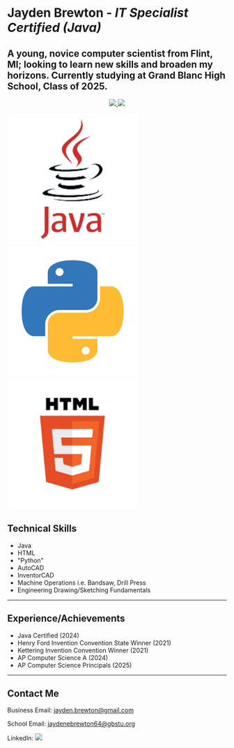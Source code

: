 # **Jayden Brewton** - ***IT Specialist Certified (Java)***
A young, novice computer scientist from Flint, MI; looking to learn new skills and broaden my horizons. Currently studying at Grand Blanc High School, Class of 2025.
---
<p align='center'>
   <a href="https://github-readme-stats.vercel.app/api?username=yourusername&show_icons=true&count_private=true">
   	<img height=150 src="https://github-readme-stats.vercel.app/api?username=jaykaage&show_icons=true&count_private=true"/>
   </a>
   <a href="https://github.com/jaykaage/github-readme-stats">
   	<img height=150 src="https://github-readme-stats.vercel.app/api/top-langs/?username=jaykaage&layout=compact"/>
   </a>
</p>


![Java Logo](java-logo-1.png) ![Python Logo](python-logo.png) ![HTML Logo](HTML-logo.png)

## Technical Skills
- Java
- HTML
- "Python"
- AutoCAD
- InventorCAD
- Machine Operations i.e. Bandsaw, Drill Press
- Engineering Drawing/Sketching Fundamentals
---
## Experience/Achievements
- Java Certified (2024)
- Henry Ford Invention Convention State Winner (2021)
- Kettering Invention Convention Winner (2021)
- AP Computer Science A (2024)
- AP Computer Science Principals (2025)
---
## Contact Me
Business Email:  <a href='mailto:jayden.brewton@gmail.com'>jayden.brewton@gmail.com</a></p>
School Email:  <a href='mailto:jaydenebrewton64@gbstu.org'>jaydenebrewton64@gbstu.org</a></p>
LinkedIn:    <a href="https://www.linkedin.com/in/JaydenBrewton/">
   	<img src="https://img.shields.io/badge/linkedin-%230077B5.svg?&style=for-the-badge&logo=linkedin&logoColor=white"/>
   </a>


<!--
**JAYKAAGE/JAYKAAGE** is a ✨ _special_ ✨ repository because its `README.md` (this file) appears on your GitHub profile.

Here are some ideas to get you started:
-->
